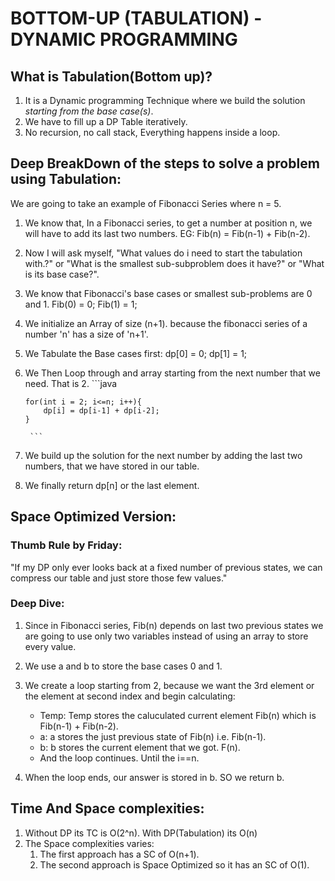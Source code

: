 # BOTTOM-UP (TABULATION) - DYNAMIC PROGRAMMING
## What is Tabulation(Bottom up)?
1. It is a Dynamic programming Technique where we build the solution *starting from the base case(s)*.
2. We have to fill up a DP Table iteratively.
3. No recursion, no call stack, Everything happens inside a loop.

## Deep BreakDown of the steps to solve a problem using Tabulation:
We are going to take an example of Fibonacci Series where n = 5.
1. We know that, In a Fibonacci series, to get a number at position n, we will have to add its last two numbers.
    EG: Fib(n) = Fib(n-1) + Fib(n-2).
2. Now I will ask myself, "What values do i need to start the tabulation with.?" or "What is the smallest sub-subproblem does it have?" or "What is its base case?".
3. We know that Fibonacci's base cases or smallest sub-problems are 0 and 1.
           Fib(0) = 0;
           Fib(1) = 1;
4. We initialize an Array of size (n+1). because the fibonacci series of a number 'n' has a size of 'n+1'.
5. We Tabulate the Base cases first:
           dp[0] = 0;
           dp[1] = 1;
6. We Then Loop through and array starting from the next number that we need. That is 2. 
       ```java
       
       for(int i = 2; i<=n; i++){
           dp[i] = dp[i-1] + dp[i-2];
       }
      
        ```
7. We build up the solution for the next number by adding the last two numbers, that we have stored in our table.

8. We finally return dp[n] or the last element. 

## Space Optimized Version:

### Thumb Rule by Friday:
"If my DP only ever looks back at a fixed number of previous states, we can compress our table and just store those few values."

### Deep Dive:
1. Since in Fibonacci series, Fib(n) depends on last two previous states we are going to use only two variables instead of using an array to store every value.
2. We use a and b to store the base cases 0 and 1.
3. We create a loop starting from 2, because we want the 3rd element or the element at second index and begin calculating:
      * Temp: Temp stores the caluculated current element Fib(n) which is Fib(n-1) + Fib(n-2).
      *  a: a stores the just previous state of Fib(n) i.e. Fib(n-1).
      *  b: b stores the current element that we got. F(n).
      *  And the loop continues. Until the i==n. 
      
4. When the loop ends, our answer is stored in b. SO we return b.

## Time And Space complexities:
1. Without DP its TC is O(2^n). With DP(Tabulation) its O(n)
2. The Space complexities varies:
    1. The first approach has a SC of O(n+1).
    2. The second approach is Space Optimized so it has an SC of O(1).


